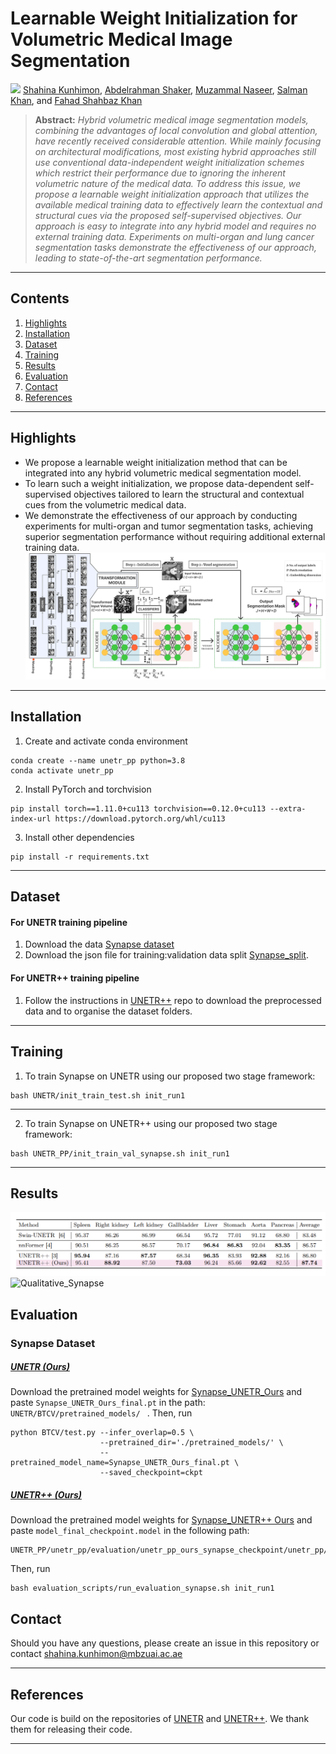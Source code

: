 # **Learnable Weight Initialization for Volumetric Medical Image Segmentation**
![](https://i.imgur.com/waxVImv.png)
[Shahina Kunhimon](https://github.com/ShahinaKK),
[Abdelrahman Shaker](https://scholar.google.com/citations?hl=en&user=eEz4Wu4AAAAJ),
[Muzammal Naseer](https://scholar.google.ch/citations?user=tM9xKA8AAAAJ&hl=en),
[Salman Khan](https://salman-h-khan.github.io),
and [Fahad Shahbaz Khan](https://scholar.google.es/citations?user=zvaeYnUAAAAJ&hl=en) 


> **Abstract:** *Hybrid volumetric medical image segmentation models, combining the advantages of local convolution and global attention, have recently received considerable attention. While mainly focusing on architectural modifications, most existing hybrid approaches still use conventional data-independent weight initialization schemes which restrict their performance due to ignoring the inherent volumetric nature of the medical data. To address this issue, we propose a learnable weight initialization approach that utilizes the available medical training data to effectively learn the contextual and structural cues via the proposed self-supervised objectives. Our approach is easy to integrate into any hybrid model and requires no external training data. Experiments on multi-organ and lung cancer segmentation tasks demonstrate the effectiveness of our approach, leading to state-of-the-art segmentation
performance.* 

<hr />




## Contents
1. [Highlights](#Highlights)
2. [Installation](#Installation)
3. [Dataset](#Dataset)
4. [Training](#Training)
5. [Results](#Results)
6. [Evaluation](#Evaluation)
7. [Contact](#Contact)
8. [References](#References)

<hr>


## Highlights

* We propose a learnable weight initialization method that can be integrated into any hybrid volumetric medical segmentation model.
* To learn such a weight initialization, we propose data-dependent self-supervised objectives tailored to learn the structural and contextual cues from the volumetric medical data.
* We demonstrate the effectiveness of our approach by conducting experiments for multi-organ and tumor segmentation tasks, achieving superior segmentation performance without requiring additional external training data.
  ![main figure](media/main_fig.jpg)
<hr>

## Installation
1. Create and activate conda environment
```shell
conda create --name unetr_pp python=3.8
conda activate unetr_pp
```
2. Install PyTorch and torchvision
```shell
pip install torch==1.11.0+cu113 torchvision==0.12.0+cu113 --extra-index-url https://download.pytorch.org/whl/cu113
```
3. Install other dependencies
```shell
pip install -r requirements.txt
```
<hr>



## Dataset 
#### For UNETR training pipeline
 
1. Download the data [Synapse dataset](https://www.synapse.org/#!Synapse:syn3193805/wiki/217752)
2. Download the json file for training:validation data split [Synapse_split](https://drive.google.com/file/d/1n6uCL76NXRsZkWmjiUmNGy44uff7-MGf/view?usp=drive_link).
#### For UNETR++ training pipeline
1. Follow the instructions in [UNETR++](https://github.com/Amshaker/unetr_plus_plus) repo to download the preprocessed data and to organise the dataset folders.

<hr />


## Training
1. To train Synapse on UNETR using our proposed two stage framework: 
```shell
bash UNETR/init_train_test.sh init_run1
```
<hr />

2. To train Synapse on UNETR++ using our proposed two stage framework:
```shell
bash UNETR_PP/init_train_val_synapse.sh init_run1
```
<hr />


## Results
 ![Results_table](media/table_1.png)
 ![Qualitative_Synapse](media/Qualitative_Synapse.png)



## Evaluation
### Synapse Dataset
##### <ins>UNETR (Ours)</ins>

Download the pretrained model weights for [Synapse_UNETR_Ours](https://drive.google.com/file/d/1vtAwX0yV39_IMQRqxK4KVA7RBfzErJMh/view?usp=drive_link) and paste ```Synapse_UNETR_Ours_final.pt``` in the path: ```UNETR/BTCV/pretrained_models/ ``` . Then, run 
```shell
python BTCV/test.py --infer_overlap=0.5 \
                    --pretrained_dir='./pretrained_models/' \
                    --pretrained_model_name=Synapse_UNETR_Ours_final.pt \
                    --saved_checkpoint=ckpt
```

##### <ins>UNETR++ (Ours)</ins>
Download the pretrained model weights for [Synapse_UNETR++ Ours](https://drive.google.com/drive/folders/1jEByRIKB1ZpjdGbTLCElx8v-RnL4gDnW?usp=drive_link) and paste ```model_final_checkpoint.model``` in the following path:
```shell
UNETR_PP/unetr_pp/evaluation/unetr_pp_ours_synapse_checkpoint/unetr_pp/3d_fullres/Task002_Synapse/unetr_pp_trainer_synapse__unetr_pp_Plansv2.1/fold_0/
```
Then, run 
```shell
bash evaluation_scripts/run_evaluation_synapse.sh init_run1
```

<!-- 3. To reproduce the results of UNETR++ (Ours) on Lung:
    Download [Decathlon-Lung UNETR++_Ours_weights](https://drive.google.com/file/d/12ICdIXXba6AOwTMBHxM604Vxm9QQZKiH/view?usp=drive_link) and paste ```model_final_checkpoint.model``` it in the following path:
```shell
UNETR_PP/unetr_pp/evaluation/unetr_pp_lung_checkpoint/unetr_pp/3d_fullres/Task006_Lung/unetr_pp_trainer_lung__unetr_pp_Plansv2.1/fold_0/
```
Then, run 
```shell
bash evaluation_scripts/run_evaluation_lung.sh init_run1
``` -->


## Contact

Should you have any questions, please create an issue in this repository or contact shahina.kunhimon@mbzuai.ac.ae
<hr>

## References

Our code is build on the repositories of [UNETR](https://github.com/Project-MONAI/research-contributions/tree/main/UNETR/BTCV) and [UNETR++](https://github.com/Amshaker/unetr_plus_plus). We thank them for releasing their code.

<hr>








